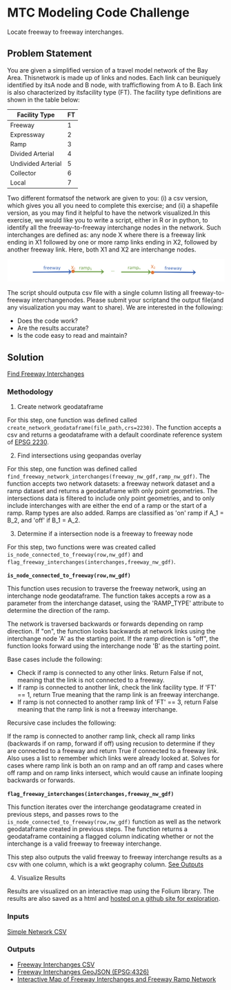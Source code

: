 # MTC Modeling Code Challenge

Locate freeway to freeway interchanges. 

## Problem Statement

You are given a simplified version of a travel model network of the Bay Area. Thisnetwork is made up of links and nodes. Each link can beuniquely identified by itsA node and B node, with trafficflowing from A to B. Each link is also characterized by itsfacility type (FT). The facility type definitions are shown in the table below:

|Facility Type    |FT   |
|-----------------|-----|
|Freeway|1|
|Expressway|2|
|Ramp|3|
|Divided Arterial|4|
|Undivided Arterial|5|
|Collector|6|
|Local|7|

Two different formatsof the network are given to you: (i) a csv version, which gives you all you need to complete this exercise; and (ii) a shapefile version, as you may find it helpful to have the network visualized.In this exercise, we would like you to write a script, either in R or in python, to identify all the freeway-to-freeway interchange nodes in the network. Such interchanges are defined as: any node X where there is a freeway link ending in X1 followed by one or more ramp links ending in X2, followed by another freeway link. Here, both X1 and X2 are interchange nodes.

![img](img/fwy_interchange_example.png)

The script should outputa csv file with a single column listing all freeway-to-freeway interchangenodes. Please submit your scriptand the output file(and any visualization you may want to share). We are interested in the following:

- Does the code work?
- Are the results accurate?
- Is the code easy to read and maintain?

## Solution

[Find Freeway Interchanges](Find_Freeway_Interchanges.ipynb)

### Methodology

1. Create network geodataframe

For this step, one function was defined called `create_network_geodataframe(file_path,crs=2230)`. The function accepts a csv and returns a geodataframe with a default coordinate reference system of [EPSG 2230](https://epsg.io/2230).  


2. Find intersections using geopandas overlay

For this step, one function was defined called `find_freeway_network_interchanges(freeway_nw_gdf,ramp_nw_gdf)`. The function accepts two network datasets: a freeway network dataset and a ramp dataset and returns a geodataframe with only point geometries. The intersections data is filtered to include only point geometries, and to only include interchanges with are either the end of a ramp or the start of a ramp. Ramp types are also added. Ramps are classified as 'on' ramp if A_1 = B_2, and 'off' if B_1 = A_2. 

3. Determine if a intersection node is a freeway to freeway node

For this step, two functions were was created called `is_node_connected_to_freeway(row,nw_gdf)` and `flag_freeway_interchanges(interchanges,freeway_nw_gdf)`. 

**`is_node_connected_to_freeway(row,nw_gdf)`**

This function uses recusion to traverse the freeway network, using an interchange node geodataframe. The function takes accepts a row as a parameter from the interchange dataset, using the 'RAMP_TYPE' attribute to determine the direction of the ramp. 

The network is traversed backwards or forwards depending on ramp direction. If "on", the function looks backwards at network links using the interchange node 'A' as the starting point. If the ramp direction is "off", the function looks forward using the interchange node 'B' as the starting point. 

Base cases include the following:
- Check if ramp is connected to any other links. Return False if not, meaning that the link is not connected to a freeway. 
- If ramp is connected to another link, check the link facility type. If 'FT' == 1, return True meaning that the ramp link is an freeway interchange. 
- If ramp is not connected to another ramp link of 'FT' == 3, return False meaning that the ramp link is not a freeway interchange. 
    
Recursive case includes the following:

 If the ramp is connected to another ramp link, check all ramp links (backwards if on ramp, forward if off) using recusion to determine if they are connected to a freeway and return True if connected to a freeway link. Also uses a list to remember which links were already looked at. Solves for cases where ramp link is both an on ramp and an off ramp and cases where off ramp and on ramp links intersect, which would cause an infinate looping backwards or forwards.

**`flag_freeway_interchanges(interchanges,freeway_nw_gdf)`**

This function iterates over the interchange geodatagrame created in previous steps, and passes rows to the `is_node_connected_to_freeway(row,nw_gdf)` function as well as the network geodataframe created in previous steps. The function returns a geodataframe containing a flagged column indicating whether or not the interchange is a valid freeway to freeway interchange. 

This step also outputs the valid freeway to freeway interchange results as a csv with one column, which is a wkt geography column. [See Outputs](#outputs)

4. Visualize Results

Results are visualized on an interactive map using the Folium library. The results are also saved as a html and [hosted on a github site for exploration](https://joshuacroff.github.io/MTC-Modeling-Code-Challenge/network_interactive_map). 

### Inputs

[Simple Network CSV](simple_network.csv)

### Outputs

- [Freeway Interchanges CSV](freeway_interchanges.csv)
- [Freeway Interchanges GeoJSON (EPSG:4326)](freeway_interchanges.geojson)
- [Interactive Map of Freeway Interchanges and Freeway Ramp Network](https://joshuacroff.github.io/MTC-Modeling-Code-Challenge/network_interactive_map)


 
